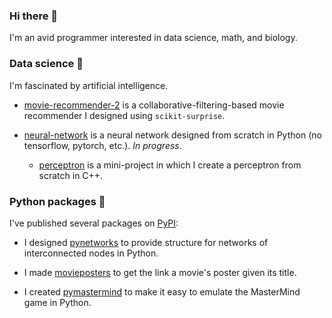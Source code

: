 ### Hi there 👋 

I'm an avid programmer interested in data science, math, and biology.

### Data science 🧪

I'm fascinated by artificial intelligence.

- [movie-recommender-2](https://github.com/thomasbreydo/movie-recommender-2) is a collaborative-filtering-based movie recommender I designed using `scikit-surprise`.

- [neural-network](https://github.com/thomasbreydo/neural-network) is a neural network designed from scratch in Python (no tensorflow, pytorch, etc.). *In progress*.

  - [perceptron](https://github.com/thomasbreydo/perceptron) is a mini-project in which I create a perceptron from scratch in C++.

### Python packages 🐍

I've published several packages on [PyPI](https://pypi.org/user/tbreydo/):

- I designed [pynetworks](https://github.com/thomasbreydo/pynetworks) to provide structure for networks of interconnected nodes in Python.

- I made [movieposters](https://github.com/thomasbreydo/movieposters) to get the link a movie's poster given its title.

- I created [pymastermind](https://github.com/thomasbreydo/pymastermind) to make it easy to emulate the MasterMind game in Python.
